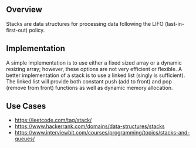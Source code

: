 ## Overview

Stacks are data structures for processing data following the LIFO (last-in-first-out) policy.

## Implementation

A simple implementation is to use either a fixed sized array or a dynamic resizing array; however, these options are not very efficient or flexible.  A better implementation of a stack is to use a linked list (singly is sufficient).  The linked list will provide both constant push (add to front) and pop (remove from front) functions as well as dynamic memory allocation.

## Use Cases

* https://leetcode.com/tag/stack/
* https://www.hackerrank.com/domains/data-structures/stacks
* https://www.interviewbit.com/courses/programming/topics/stacks-and-queues/